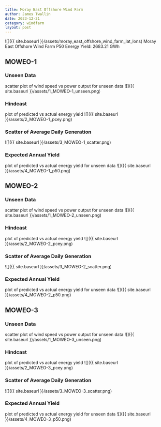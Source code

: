 ```yaml
---
title: Moray East Offshore Wind Farm
author: James Twallin
date: 2023-12-21
category: windfarm
layout: post
---
```

![]({{ site.baseurl }}/assets/moray_east_offshore_wind_farm_lat_lons)
Moray East Offshore Wind Farm P50 Energy Yield: 2683.21 GWh

MOWEO-1
-------------
### Unseen Data 
scatter plot of wind speed vs power output for unseen data
![]({{ site.baseurl }}/assets/1_MOWEO-1_unseen.png)
### Hindcast 
plot of predicted vs actual energy yield
![]({{ site.baseurl }}/assets/2_MOWEO-1_pcey.png)
### Scatter of Average Daily Generation 

![]({{ site.baseurl }}/assets/3_MOWEO-1_scatter.png)
### Expected Annual Yield 
plot of predicted vs actual energy yield for unseen data
![]({{ site.baseurl }}/assets/4_MOWEO-1_p50.png)

MOWEO-2
-------------
### Unseen Data 
scatter plot of wind speed vs power output for unseen data
![]({{ site.baseurl }}/assets/1_MOWEO-2_unseen.png)
### Hindcast 
plot of predicted vs actual energy yield
![]({{ site.baseurl }}/assets/2_MOWEO-2_pcey.png)
### Scatter of Average Daily Generation 

![]({{ site.baseurl }}/assets/3_MOWEO-2_scatter.png)
### Expected Annual Yield 
plot of predicted vs actual energy yield for unseen data
![]({{ site.baseurl }}/assets/4_MOWEO-2_p50.png)

MOWEO-3
-------------
### Unseen Data 
scatter plot of wind speed vs power output for unseen data
![]({{ site.baseurl }}/assets/1_MOWEO-3_unseen.png)
### Hindcast 
plot of predicted vs actual energy yield
![]({{ site.baseurl }}/assets/2_MOWEO-3_pcey.png)
### Scatter of Average Daily Generation 

![]({{ site.baseurl }}/assets/3_MOWEO-3_scatter.png)
### Expected Annual Yield 
plot of predicted vs actual energy yield for unseen data
![]({{ site.baseurl }}/assets/4_MOWEO-3_p50.png)

